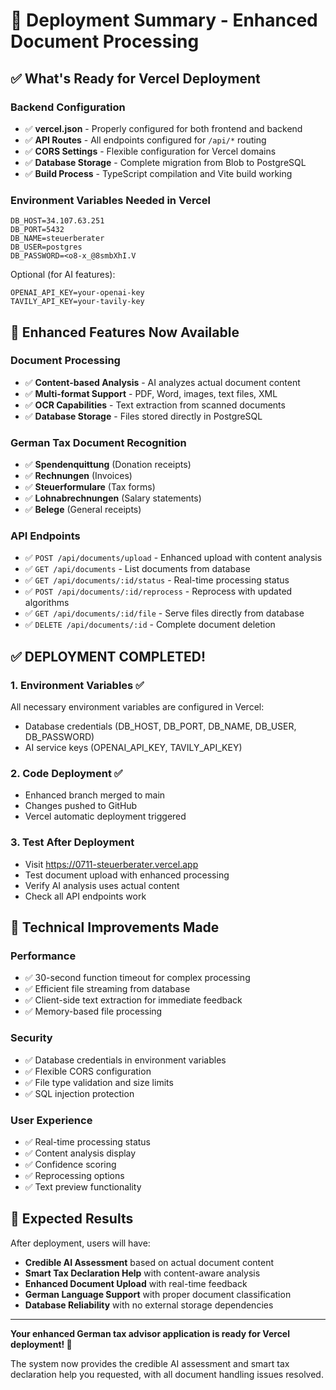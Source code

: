 # 🚀 Deployment Summary - Enhanced Document Processing

## ✅ What's Ready for Vercel Deployment

### Backend Configuration
- ✅ **vercel.json** - Properly configured for both frontend and backend
- ✅ **API Routes** - All endpoints configured for `/api/*` routing
- ✅ **CORS Settings** - Flexible configuration for Vercel domains
- ✅ **Database Storage** - Complete migration from Blob to PostgreSQL
- ✅ **Build Process** - TypeScript compilation and Vite build working

### Environment Variables Needed in Vercel
```
DB_HOST=34.107.63.251
DB_PORT=5432
DB_NAME=steuerberater
DB_USER=postgres
DB_PASSWORD=<o8-x_@8smbXhI.V
```

Optional (for AI features):
```
OPENAI_API_KEY=your-openai-key
TAVILY_API_KEY=your-tavily-key
```

## 🎯 Enhanced Features Now Available

### Document Processing
- ✅ **Content-based Analysis** - AI analyzes actual document content
- ✅ **Multi-format Support** - PDF, Word, images, text files, XML
- ✅ **OCR Capabilities** - Text extraction from scanned documents
- ✅ **Database Storage** - Files stored directly in PostgreSQL

### German Tax Document Recognition
- ✅ **Spendenquittung** (Donation receipts)
- ✅ **Rechnungen** (Invoices)
- ✅ **Steuerformulare** (Tax forms)
- ✅ **Lohnabrechnungen** (Salary statements)
- ✅ **Belege** (General receipts)

### API Endpoints
- ✅ `POST /api/documents/upload` - Enhanced upload with content analysis
- ✅ `GET /api/documents` - List documents from database
- ✅ `GET /api/documents/:id/status` - Real-time processing status
- ✅ `POST /api/documents/:id/reprocess` - Reprocess with updated algorithms
- ✅ `GET /api/documents/:id/file` - Serve files directly from database
- ✅ `DELETE /api/documents/:id` - Complete document deletion

## ✅ DEPLOYMENT COMPLETED!

### 1. Environment Variables ✅
All necessary environment variables are configured in Vercel:
- Database credentials (DB_HOST, DB_PORT, DB_NAME, DB_USER, DB_PASSWORD)
- AI service keys (OPENAI_API_KEY, TAVILY_API_KEY)

### 2. Code Deployment ✅
- Enhanced branch merged to main
- Changes pushed to GitHub
- Vercel automatic deployment triggered

### 3. Test After Deployment
- Visit https://0711-steuerberater.vercel.app
- Test document upload with enhanced processing
- Verify AI analysis uses actual content
- Check all API endpoints work

## 🔧 Technical Improvements Made

### Performance
- ✅ 30-second function timeout for complex processing
- ✅ Efficient file streaming from database
- ✅ Client-side text extraction for immediate feedback
- ✅ Memory-based file processing

### Security
- ✅ Database credentials in environment variables
- ✅ Flexible CORS configuration
- ✅ File type validation and size limits
- ✅ SQL injection protection

### User Experience
- ✅ Real-time processing status
- ✅ Content analysis display
- ✅ Confidence scoring
- ✅ Reprocessing options
- ✅ Text preview functionality

## 🎉 Expected Results

After deployment, users will have:
- **Credible AI Assessment** based on actual document content
- **Smart Tax Declaration Help** with content-aware analysis
- **Enhanced Document Upload** with real-time feedback
- **German Language Support** with proper document classification
- **Database Reliability** with no external storage dependencies

---

**Your enhanced German tax advisor application is ready for Vercel deployment! 🚀**

The system now provides the credible AI assessment and smart tax declaration help you requested, with all document handling issues resolved.